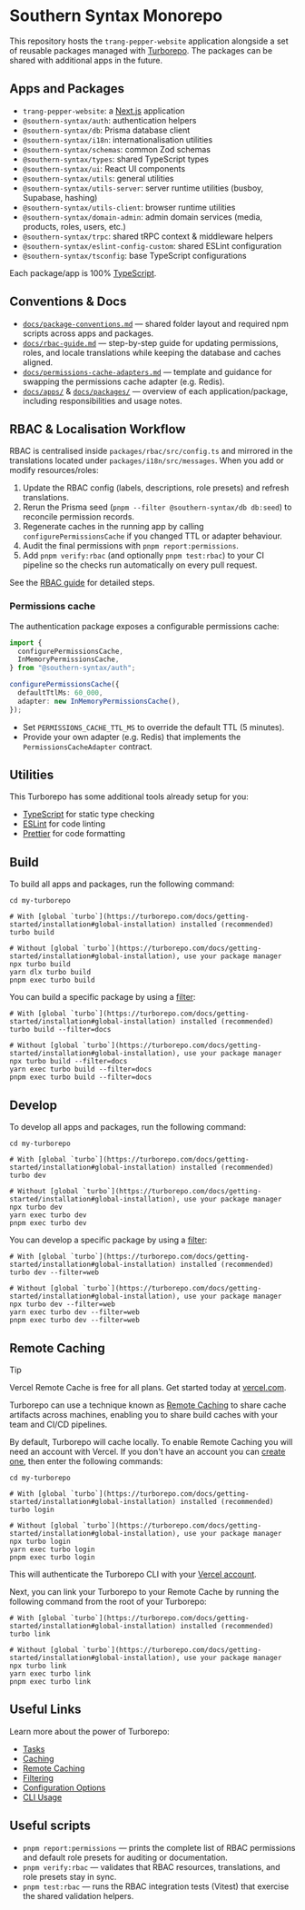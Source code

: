 # Southern Syntax Monorepo

This repository hosts the `trang-pepper-website` application alongside a set
of reusable packages managed with [Turborepo](https://turbo.build/repo). The
packages can be shared with additional apps in the future.

## Apps and Packages

- `trang-pepper-website`: a [Next.js](https://nextjs.org/) application
- `@southern-syntax/auth`: authentication helpers
- `@southern-syntax/db`: Prisma database client
- `@southern-syntax/i18n`: internationalisation utilities
- `@southern-syntax/schemas`: common Zod schemas
- `@southern-syntax/types`: shared TypeScript types
- `@southern-syntax/ui`: React UI components
- `@southern-syntax/utils`: general utilities
- `@southern-syntax/utils-server`: server runtime utilities (busboy, Supabase, hashing)
- `@southern-syntax/utils-client`: browser runtime utilities
- `@southern-syntax/domain-admin`: admin domain services (media, products, roles, users, etc.)
- `@southern-syntax/trpc`: shared tRPC context & middleware helpers
- `@southern-syntax/eslint-config-custom`: shared ESLint configuration
- `@southern-syntax/tsconfig`: base TypeScript configurations

Each package/app is 100% [TypeScript](https://www.typescriptlang.org/).

## Conventions & Docs

- [`docs/package-conventions.md`](docs/package-conventions.md) — shared folder
  layout and required npm scripts across apps and packages.
- [`docs/rbac-guide.md`](docs/rbac-guide.md) — step-by-step guide for updating
  permissions, roles, and locale translations while keeping the database and
  caches aligned.
- [`docs/permissions-cache-adapters.md`](docs/permissions-cache-adapters.md) —
  template and guidance for swapping the permissions cache adapter (e.g. Redis).
- [`docs/apps/`](docs/apps/) & [`docs/packages/`](docs/packages/) — overview of
  each application/package, including responsibilities and usage notes.

## RBAC & Localisation Workflow

RBAC is centralised inside `packages/rbac/src/config.ts` and mirrored in the
translations located under `packages/i18n/src/messages`. When you add or modify
resources/roles:

1. Update the RBAC config (labels, descriptions, role presets) and refresh
   translations.
2. Rerun the Prisma seed (`pnpm --filter @southern-syntax/db db:seed`) to
   reconcile permission records.
3. Regenerate caches in the running app by calling `configurePermissionsCache`
   if you changed TTL or adapter behaviour.
4. Audit the final permissions with `pnpm report:permissions`.
5. Add `pnpm verify:rbac` (and optionally `pnpm test:rbac`) to your CI pipeline
   so the checks run automatically on every pull request.

See the [RBAC guide](docs/rbac-guide.md) for detailed steps.

### Permissions cache

The authentication package exposes a configurable permissions cache:

```ts
import {
  configurePermissionsCache,
  InMemoryPermissionsCache,
} from "@southern-syntax/auth";

configurePermissionsCache({
  defaultTtlMs: 60_000,
  adapter: new InMemoryPermissionsCache(),
});
```

- Set `PERMISSIONS_CACHE_TTL_MS` to override the default TTL (5 minutes).
- Provide your own adapter (e.g. Redis) that implements the
  `PermissionsCacheAdapter` contract.

## Utilities

This Turborepo has some additional tools already setup for you:

- [TypeScript](https://www.typescriptlang.org/) for static type checking
- [ESLint](https://eslint.org/) for code linting
- [Prettier](https://prettier.io) for code formatting

## Build

To build all apps and packages, run the following command:

```
cd my-turborepo

# With [global `turbo`](https://turborepo.com/docs/getting-started/installation#global-installation) installed (recommended)
turbo build

# Without [global `turbo`](https://turborepo.com/docs/getting-started/installation#global-installation), use your package manager
npx turbo build
yarn dlx turbo build
pnpm exec turbo build
```

You can build a specific package by using a [filter](https://turborepo.com/docs/crafting-your-repository/running-tasks#using-filters):

```
# With [global `turbo`](https://turborepo.com/docs/getting-started/installation#global-installation) installed (recommended)
turbo build --filter=docs

# Without [global `turbo`](https://turborepo.com/docs/getting-started/installation#global-installation), use your package manager
npx turbo build --filter=docs
yarn exec turbo build --filter=docs
pnpm exec turbo build --filter=docs
```

## Develop

To develop all apps and packages, run the following command:

```
cd my-turborepo

# With [global `turbo`](https://turborepo.com/docs/getting-started/installation#global-installation) installed (recommended)
turbo dev

# Without [global `turbo`](https://turborepo.com/docs/getting-started/installation#global-installation), use your package manager
npx turbo dev
yarn exec turbo dev
pnpm exec turbo dev
```

You can develop a specific package by using a [filter](https://turborepo.com/docs/crafting-your-repository/running-tasks#using-filters):

```
# With [global `turbo`](https://turborepo.com/docs/getting-started/installation#global-installation) installed (recommended)
turbo dev --filter=web

# Without [global `turbo`](https://turborepo.com/docs/getting-started/installation#global-installation), use your package manager
npx turbo dev --filter=web
yarn exec turbo dev --filter=web
pnpm exec turbo dev --filter=web
```

## Remote Caching

> [!TIP]
> Vercel Remote Cache is free for all plans. Get started today at [vercel.com](https://vercel.com/signup?/signup?utm_source=remote-cache-sdk&utm_campaign=free_remote_cache).

Turborepo can use a technique known as [Remote Caching](https://turborepo.com/docs/core-concepts/remote-caching) to share cache artifacts across machines, enabling you to share build caches with your team and CI/CD pipelines.

By default, Turborepo will cache locally. To enable Remote Caching you will need an account with Vercel. If you don't have an account you can [create one](https://vercel.com/signup?utm_source=turborepo-examples), then enter the following commands:

```
cd my-turborepo

# With [global `turbo`](https://turborepo.com/docs/getting-started/installation#global-installation) installed (recommended)
turbo login

# Without [global `turbo`](https://turborepo.com/docs/getting-started/installation#global-installation), use your package manager
npx turbo login
yarn exec turbo login
pnpm exec turbo login
```

This will authenticate the Turborepo CLI with your [Vercel account](https://vercel.com/docs/concepts/personal-accounts/overview).

Next, you can link your Turborepo to your Remote Cache by running the following command from the root of your Turborepo:

```
# With [global `turbo`](https://turborepo.com/docs/getting-started/installation#global-installation) installed (recommended)
turbo link

# Without [global `turbo`](https://turborepo.com/docs/getting-started/installation#global-installation), use your package manager
npx turbo link
yarn exec turbo link
pnpm exec turbo link
```

## Useful Links

Learn more about the power of Turborepo:

- [Tasks](https://turborepo.com/docs/crafting-your-repository/running-tasks)
- [Caching](https://turborepo.com/docs/crafting-your-repository/caching)
- [Remote Caching](https://turborepo.com/docs/core-concepts/remote-caching)
- [Filtering](https://turborepo.com/docs/crafting-your-repository/running-tasks#using-filters)
- [Configuration Options](https://turborepo.com/docs/reference/configuration)
- [CLI Usage](https://turborepo.com/docs/reference/command-line-reference)

## Useful scripts

- `pnpm report:permissions` — prints the complete list of RBAC permissions and
  default role presets for auditing or documentation.
- `pnpm verify:rbac` — validates that RBAC resources, translations, and role
  presets stay in sync.
- `pnpm test:rbac` — runs the RBAC integration tests (Vitest) that exercise the
  shared validation helpers.
